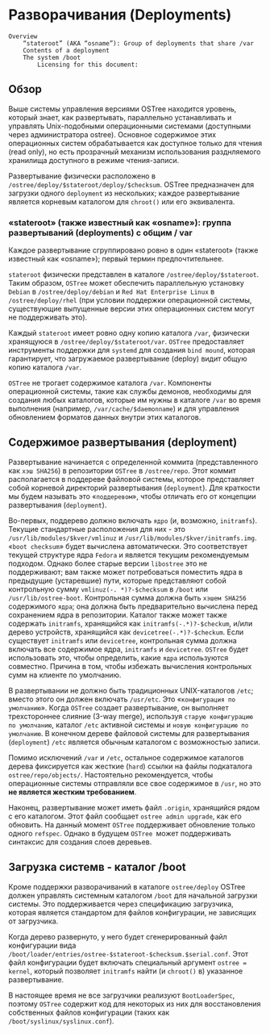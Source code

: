 # Разворачивания (Deployments)

    Overview
        “stateroot” (AKA “osname”): Group of deployments that share /var
        Contents of a deployment
        The system /boot
            Licensing for this document:

## Обзор

Выше системы управления версиями OSTree находится уровень, который знает, как развертывать, параллельно устанавливать и управлять Unix-подобными операционными системами (доступными через администратора ostree). 
Основное содержимое этих операционных систем обрабатывается как доступное только для чтения (read only), но есть прозрачный механизм использования разднляемого хранилища 
доступного в режиме чтения-записи.

Развертывание физически расположено в `/ostree/deploy/$stateroot/deploy/$checksum`. 
OSTree предназначен для  загрузки одного `deployment` из нескольких; каждое развертывание является корневым каталогом для `chroot()` или его эквивалента. 

### «stateroot» (также известный как «osname»): группа развертываний (deployments) с общим / var

Каждое развертывание сгруппировано ровно в один «stateroot» (также известный как «osname»); первый термин предпочтительнее.

`stateroot` физически представлен в каталоге `/ostree/deploy/$stateroot`. 
Таким образом, `OSTree` может обеспечить параллельную установку `Debian` в `/ostree/deploy/debian` и `Red Hat Enterprise Linux` в `/ostree/deploy/rhel`
(при условии поддержки операционной системы, существующие выпущенные версии этих операционных систем могут не поддерживать это).

Каждый `stateroot` имеет ровно одну копию каталога `/var`, физически хранящуюся в `/ostree/deploy/$stateroot/var`. 
`OSTree` предоставляет инструменты поддержки для `systemd` для создания `bind mound`, которая гарантирует, что загружаемое развертывание (deploy) видит общую копию каталога `/var`.

`OSTree` не трогает содержимое каталога `/var`. 
Компоненты операционной системы, такие как службы демонов, необходимы для создания любых каталогов, которые им нужны в каталоге `/var` во время выполнения 
(например, `/var/cache/$daemonname`) 
и для управления обновлением форматов данных внутри этих каталогов. 


## Содержимое развертывания (deployment)

Развертывание начинается с определенной коммита (представленного как `хэш SHA256`) в репозитории `OSTree` в `/ostree/repo`. 
Этот коммит располагается в поддереве файловой системы, которое представляет собой корневой директорий развертывания (`deployment`). 
Для краткости мы будем называть это «`поддеревом`», чтобы отличать его от концепции развертывания (`deployment`).

Во-первых, поддерево должно включать `ядро` ​​(и, возможно, `initramfs`). 
Текущие стандартные расположения для них - это `/usr/lib/modules/$kver/vmlinuz` и `/usr/lib/modules/$kver/initramfs.img`. 
«`boot checksum`» будет вычислена автоматически. 
Это соответствует текущей структуре ядра `Fedora` и является текущим рекомендуемым подходом. 
Однако более старые версии `libostree` это не поддерживают; 
вам также может потребоваться поместить ядра в предыдущие (устаревшие) пути, которые представляют собой контрольную сумму `vmlinuz(-. *)?-$checksum` в `/boot` или `/usr/lib/ostree-boot`. 
Контрольная сумма должна быть `хэшем SHA256` содержимого `ядра`; она должна быть предварительно вычислена перед сохранением ядра в репозитории. 
Каталог также может также содержать `initramfs`, хранящийся как  `initramfs(-.*)?-$checkum`, и/или дерево устройств, хранящийся как `devicetree(-.*)?-$checkum`. 
Если существует `initramfs` или `devicetree`, контрольная сумма должна включать все содержимое ядра, `initramfs` и `devicetree`. 
`OSTree` будет использовать это, чтобы определить, какие `ядра` используются совместно. Причина в том, чтобы избежать вычисления контрольных сумм на клиенте по умолчанию.

В развертывании не должно быть традиционных UNIX-каталогов `/etc`; вместо этого он должен включать `/usr/etc`. Это «`конфигурация по умолчанию`». 
Когда `OSTree` создает развертывание, он выполняет трехстороннее слияние (3-way merge), используя `старую конфигурацию по умолчанию`, каталог `/etc` активной системы и `новую конфигурацию по умолчанию`. В конечном дереве файловой системы для развертывания (`deployment`) `/etc` является обычным каталогом с возможностью записи.

Помимо исключений `/var` и `/etc`, остальное содержимое каталогов дерева фиксируется как жесткие (`hard`) ссылки на файлы подкаталога `ostree/repo/objects/`. Настоятельно рекомендуется, чтобы операционные системы отправляли все свое содержимое в `/usr`, но это **не является жестким требованием**.

Наконец, развертывание может иметь файл `.origin`, хранящийся рядом с его каталогом. 
Этот файл сообщает `ostree admin upgrade`, как его обновить. 
На данный момент `OSTree` поддерживает обновление только одного `refspec`. 
Однако в будущем `OSTree `может поддерживать синтаксис для создания слоев деревьев. 

## Загрузка системв - каталог /boot

Кроме поддержки разворачиваний в каталоге `ostree/deploy` OSTree  должен управлять системным каталогом `/boot` для начальной загрузки системы. 
Это поддерживается через спецификацию загрузчика, которая является стандартом для файлов конфигурации, не зависящих от загрузчика.

Когда дерево развернуто, у него будет сгенерированный файл конфигурации вида  `/boot/loader/entries/ostree-$stateroot-$checksum.$serial.conf`. 
Этот файл конфигурации будет включать специальный аргумент `ostree = kernel`, который позволяет `initramfs` найти (и `chroot()` в) указанное развертывание.

В настоящее время не все загрузчики реализуют `BootLoaderSpec`, поэтому `OSTree` содержит код для некоторых из них для восстановления собственных файлов конфигурации 
(таких как `/boot/syslinux/syslinux.conf`). 
